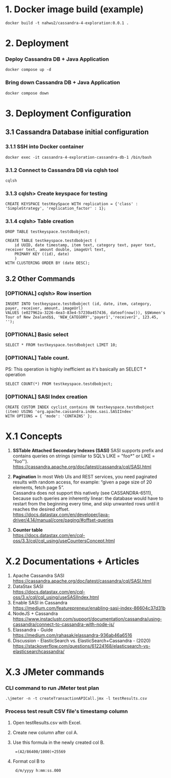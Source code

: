 # 1. Docker image build (example)
    docker build -t nahwu2/cassandra-4-exploration:0.0.1 .

# 2. Deployment
### Deploy Cassandra DB + Java Application

    docker compose up -d

### Bring down Cassandra DB + Java Application

    docker compose down


# 3. Deployment Configuration
## 3.1 Cassandra Database initial configuration
### 3.1.1 SSH into Docker container
    docker exec -it cassandra-4-exploration-cassandra-db-1 /bin/bash

### 3.1.2 Connect to Cassandra DB via cqlsh tool
    cqlsh

### 3.1.3 cqlsh> Create keyspace for testing
    CREATE KEYSPACE testKeySpace WITH replication = {'class' : 'SimpleStrategy', 'replication_factor' : 1};

### 3.1.4 cqlsh> Table creation
    DROP TABLE testkeyspace.testdbobject;

    CREATE TABLE testkeyspace.testdbobject (
        id UUID, date timestamp, item text, category text, payer text, receiver text, amount double, imageUrl text,
        PRIMARY KEY ((id), date)
        )
    WITH CLUSTERING ORDER BY (date DESC);

## 3.2 Other Commands
### [OPTIONAL] cqlsh> Row insertion
    INSERT INTO testkeyspace.testdbobject (id, date, item, category, payer, receiver, amount, imageUrl) 
    VALUES (e027962a-3226-4ea3-83e4-57230a457436, dateof(now()), $$Women's Tour of New Zealand$$, 'NEW_CATEGORY','payer1','receiver2', 123.45, '');

### [OPTIONAL] Basic select
    SELECT * FROM testkeyspace.testdbobject LIMIT 10;

### [OPTIONAL] Table count. 
PS: This operation is highly inefficient as it's basically an SELECT * operation

    SELECT COUNT(*) FROM testkeyspace.testdbobject;

### [OPTIONAL] SASI Index creation
    CREATE CUSTOM INDEX cyclist_contains ON testkeyspace.testdbobject (item) USING 'org.apache.cassandra.index.sasi.SASIIndex'
    WITH OPTIONS = { 'mode': 'CONTAINS' };


# X.1 Concepts
1. **SSTable Attached Secondary Indexes (SASI)**
SASI supports prefix and contains queries on strings (similar to SQL’s LIKE = "foo*" or LIKE = "foo"').
<br>https://cassandra.apache.org/doc/latest/cassandra/cql/SASI.html

1. **Pagination**
In most Web UIs and REST services, you need paginated results with random access, for example: “given a page size of 20 elements, fetch page 5”.
<br>Cassandra does not support this natively (see CASSANDRA-6511), because such queries are inherently linear: the database would have to restart from the beginning every time, and skip unwanted rows until it reaches the desired offset.
<br>https://docs.datastax.com/en/developer/java-driver/4.14/manual/core/paging/#offset-queries

1. **Counter table**
<br>https://docs.datastax.com/en/cql-oss/3.3/cql/cql_using/useCountersConcept.html

# X.2 Documentations + Articles
1.  Apache Cassandra SASI
<br>https://cassandra.apache.org/doc/latest/cassandra/cql/SASI.html
1. DataStax SASI
<br>https://docs.datastax.com/en/cql-oss/3.x/cql/cql_using/useSASIIndex.html
1. Enable SASI in Cassandra
<br>https://medium.com/featurepreneur/enabling-sasi-index-86604c37d31b
1. NodeJS + Cassandra
<br>https://www.instaclustr.com/support/documentation/cassandra/using-cassandra/connect-to-cassandra-with-node-js/
1. Elassandra - Guide
<br>https://medium.com/rahasak/elassandra-936ab46a6516
1. Discussion - ElasticSearch vs. ElasticSearch+Cassandra - (2020)
<br>https://stackoverflow.com/questions/61224168/elasticsearch-vs-elasticsearchcassandra/

# X.3 JMeter commands
### CLI command to run JMeter test plan

    .\jmeter -n -t createTransactionAPICall.jmx -l testResults.csv

### Process test result CSV file's timestamp column
1. Open testResults.csv with Excel.
1. Create new column after col A. 
1. Use this formula in the newly created col B. 

        =(A2/86400/1000)+25569

1. Format col B to 

        d/m/yyyy h:mm:ss.000